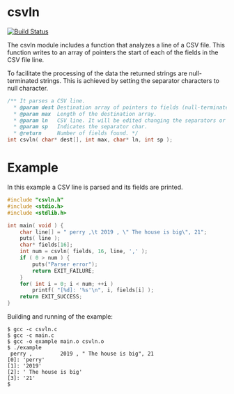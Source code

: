 # csvln
[![Build Status](https://travis-ci.org/rafagafe/csvln.svg?branch=master)](https://travis-ci.org/rafagafe/csvln)

The csvln module includes a function that analyzes a line of a CSV file. This function writes to an array of pointers the start of each of the fields in the CSV file line.

To facilitate the processing of the data the returned strings are null-terminated strings. This is achieved by setting the separator characters to null character.

```C
/** It parses a CSV line.
  * @param dest Destination array of pointers to fields (null-terminated strings).
  * @param max  Length of the destination array.
  * @param ln   CSV line. It will be edited changing the separators or space chars by null chars.
  * @param sp   Indicates the separator char.
  * @return     Number of fields found. */
int csvln( char* dest[], int max, char* ln, int sp );
```


# Example

In this example a CSV line is parsed and its fields are printed.

```C
#include "csvln.h"
#include <stdio.h>
#include <stdlib.h>

int main( void ) {
    char line[] = " perry ,\t 2019 , \" The house is big\", 21";
    puts( line );
    char* fields[16];
    int num = csvln( fields, 16, line, ',' );
    if ( 0 > num ) {
        puts("Parser error");
        return EXIT_FAILURE;
    }
    for( int i = 0; i < num; ++i )
        printf( "[%d]: '%s'\n", i, fields[i] );
    return EXIT_SUCCESS;
}
```

Building and running of the example:

```
$ gcc -c csvln.c
$ gcc -c main.c
$ gcc -o example main.o csvln.o
$ ./example
 perry ,         2019 , " The house is big", 21
[0]: 'perry'
[1]: '2019'
[2]: ' The house is big'
[3]: '21'
$ 
```